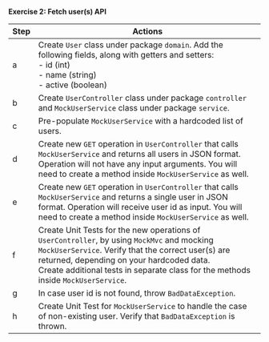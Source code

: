 **Exercise 2: Fetch user(s) API**

| Step | Actions                                                                                                                                                                                                                                                                                    |
|------|--------------------------------------------------------------------------------------------------------------------------------------------------------------------------------------------------------------------------------------------------------------------------------------------|
| a    | Create `User` class under package `domain`. Add the following fields, along with getters and setters:  <br/> - id (int)   <br/>- name (string)    <br/>- active (boolean)                                                                                                                  |
| b    | Create `UserController` class under package `controller` and `MockUserService` class under package `service`.                                                                                                                                                                              |
| c    | Pre-populate `MockUserService` with a hardcoded list of users.                                                                                                                                                                                                                             |
| d    | Create new `GET` operation in `UserController` that calls `MockUserService` and returns all users in JSON format. Operation will not have any input arguments. You will need to create a method inside `MockUserService` as well.                                                          |
| e    | Create new `GET` operation in `UserController` that calls `MockUserService` and returns a single user in JSON format. Operation will receive user id as input. You will need to create a method inside `MockUserService` as well.                                                          |
| f    | Create Unit Tests for the new operations of `UserController`, by using `MockMvc` and mocking `MockUserService`. Verify that the correct user(s) are returned, depending on your hardcoded data.  <br/> Create additional tests in separate class for the methods inside `MockUserService`. |
| g    | In case user id is not found, throw `BadDataException`.                                                                                                                                                                                                                                    |
| h    | Create Unit Test for `MockUserService` to handle the case of non-existing user. Verify that `BadDataException` is thrown.                                                                                                                                                                  |